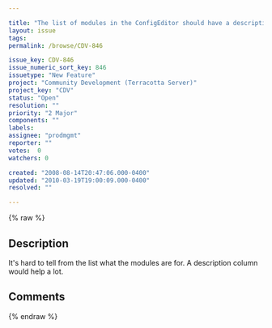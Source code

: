```yaml
---

title: "The list of modules in the ConfigEditor should have a description of what each module is for"
layout: issue
tags: 
permalink: /browse/CDV-846

issue_key: CDV-846
issue_numeric_sort_key: 846
issuetype: "New Feature"
project: "Community Development (Terracotta Server)"
project_key: "CDV"
status: "Open"
resolution: ""
priority: "2 Major"
components: ""
labels: 
assignee: "prodmgmt"
reporter: ""
votes:  0
watchers: 0

created: "2008-08-14T20:47:06.000-0400"
updated: "2010-03-19T19:00:09.000-0400"
resolved: ""

---
```




{% raw %}



## Description

<div markdown="1" class="description">

It's hard to tell from the list what the modules are for.  A description column would help a lot.

</div>

## Comments



{% endraw %}
